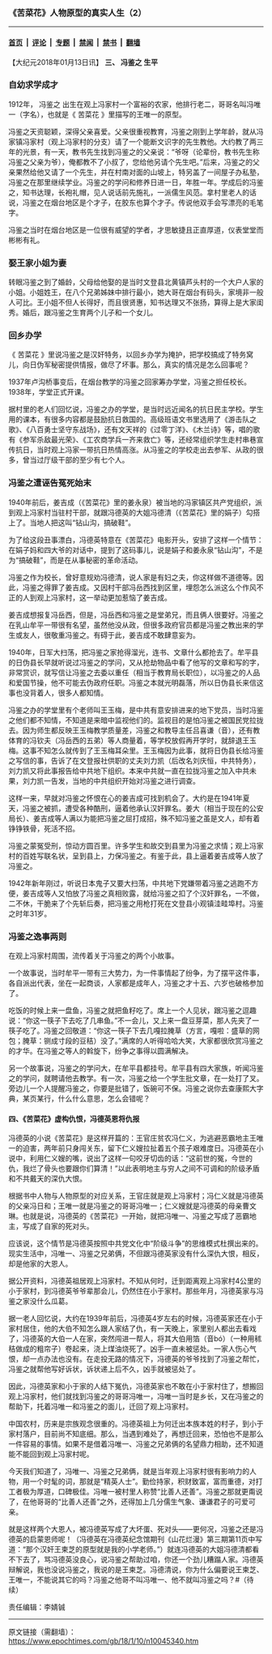 ### 《苦菜花》人物原型的真实人生（2）

---

#### [首页](../../../..?n10045340) &nbsp;|&nbsp; [评论](../../../../../epoch-comment?n10045340) &nbsp;|&nbsp; [专题](../../../../../epoch-special?n10045340) &nbsp;|&nbsp; [禁闻](../../../../../epoch-news?n10045340) &nbsp;|&nbsp; [禁书](../../../../../books?n10045340) &nbsp;|&nbsp; [翻墙](https://github.com/gfw-breaker/nogfw/blob/master/README.md?n10045340)


<div class="post_content" id="artbody" itemprop="articleBody">
 <!-- article content begin -->
 <p>
  【大纪元2018年01月13日讯】
  <strong>
   三、
   <ok href="https://www.epochtimes.com/gb/tag/%E5%86%AF%E9%89%B4%E4%B9%8B.html">
    冯鉴之
   </ok>
   生平
  </strong>
 </p>
 <h3>
  自幼求学成才
 </h3>
 <p>
  1912年，
  <ok href="https://www.epochtimes.com/gb/tag/%E5%86%AF%E9%89%B4%E4%B9%8B.html">
   冯鉴之
  </ok>
  出生在观上冯家村一个富裕的农家，他排行老二，哥哥名叫冯唯一（字名），也就是《
  <ok href="https://www.epochtimes.com/gb/tag/%E8%8B%A6%E8%8F%9C%E8%8A%B1.html">
   苦菜花
  </ok>
  》里描写的王唯一的原型。
 </p>
 <p>
  冯鉴之天资聪颖，深得父亲喜爱。父亲很重视教育，冯鉴之刚到上学年龄，就从冯家镇冯家村（观上冯家村的分支）请了一个能断文识字的先生教他。大约教了两三年的光景，有一天，教书先生找到冯鉴之的父亲说：“爷呀（论辈份，教书先生称冯鉴之父亲为爷），俺都教不了小叔了，您给他另请个先生吧。”后来，冯鉴之的父亲果然给他又请了一个先生，并在村南对面的山坡上，特另盖了一间屋子办私塾，冯鉴之在那里继续学业。冯鉴之的学问和修养日进一日，年胜一年。学成后的冯鉴之，知书达理，长袍礼帽，见人说话前先施礼，一派儒生风范。拿村里老人的话说，冯鉴之在烟台地区是个才子，在胶东也算个才子。传说他双手会写漂亮的毛笔字。
 </p>
 <p>
  冯鉴之当时在烟台地区是一位很有威望的学者，才思敏捷且正直厚道，仪表堂堂而彬彬有礼。
 </p>
 <h3>
  娶王家小姐为妻
 </h3>
 <p>
  转眼冯鉴之到了婚龄，父母给他娶的是当时文登县北黄镇芦头村的一个大户人家的小姐。小姐姓王，在八个兄弟姊妹中排行最小，她大哥在烟台有码头，家境非一般人可比。王小姐不但人长得好，而且很贤惠，知书达理又不张扬，算得上是大家闺秀。婚后，跟冯鉴之生育两个儿子和一个女儿。
 </p>
 <h3>
  回乡办学
 </h3>
 <p>
  《
  <ok href="https://www.epochtimes.com/gb/tag/%E8%8B%A6%E8%8F%9C%E8%8A%B1.html">
   苦菜花
  </ok>
  》里说冯鉴之是汉奸特务，以回乡办学为掩护，把学校搞成了特务窝儿，向日伪军秘密提供情报，做尽了坏事。那么，真实的情况是怎么回事呢？
 </p>
 <p>
  1937年卢沟桥事变后，在烟台教学的冯鉴之回家筹办学堂，冯鉴之担任校长。1938年，学堂正式开课。
 </p>
 <p>
  据村里的老人们回忆说，冯鉴之办的学堂，是当时远近闻名的抗日民主学校。学生用的课本，有很多内容都是鼓励抗日救国的。高级班语文书里选用了《游击队之歌》、《八百勇士坚守东战场》，还有文天祥的《过零丁洋》、《木兰诗》等，唱的歌有《参军杀敌最光荣》、《工农商学兵一齐来救亡》等，还经常组织学生走村串巷宣传抗日，当时观上冯家一带抗日热情高涨。从冯鉴之的学校走出去参军、从政的很多，曾当过厅级干部的至少有七个人。
 </p>
 <h3>
  冯鉴之遭诬告冤死始末
 </h3>
 <p>
  1940年前后，姜吉成（《苦菜花》里的姜永泉）被当地的冯家镇区共产党组织，派到观上冯家村当驻村干部，就跟冯德英的大姐冯德清（《苦菜花》里的娟子）勾搭上了。当地人把这叫“钻山沟，搞破鞋”。
 </p>
 <p>
  为了给这段丑事漂白，冯德英特意在《苦菜花》电影开头，安排了这样一个情节：在娟子妈和四大爷的对话中，提到了这码事儿，说是娟子和姜永泉“钻山沟”，不是为“搞破鞋”，而是在从事秘密的革命活动。
 </p>
 <p>
  冯鉴之作为校长，曾好意规劝冯德清，说人家是有妇之夫，你这样做不道德等。因此，冯鉴之得罪了姜吉成。又因村干部冯岳西找到区里，埋怨怎么派这么个作风不正的人到观上冯家村，这一举动更加惹恼了姜吉成。
 </p>
 <p>
  姜吉成想报复冯岳西，但是，冯岳西和冯鉴之是堂弟兄，而且俩人很要好。冯鉴之在乳山牟平一带很有名望，虽然他没从政，但很多政府官员都是冯鉴之教出来的学生或友人，很敬重冯鉴之。有碍于此，姜吉成不敢肆意妄为。
 </p>
 <p>
  1940年，日军大扫荡，把冯鉴之家抢得溜光，连书、文章什么都抢去了。牟平县的日伪县长早就听说过冯鉴之的学问，又从抢劫物品中看了他写的文章和写的字，非常赏识，就写信让冯鉴之去委以重任（相当于教育局长职位），以冯鉴之的人品和爱国节操，他不可能去伪政府任职。冯鉴之本就光明磊落，所以日伪县长来信这事也没背着人，很多人都知情。
 </p>
 <p>
  冯鉴之办的学堂里有个老师叫王玉梅，是中共有意安排进来的地下党员，当时冯鉴之他们都不知情，不知道是来暗中监视他们的。监视目的是怕冯鉴之被国民党拉拢去。因为师生都反映王玉梅教学质量差，冯鉴之和教导主任吕喜谦（音），还有教体育的冯钦夫（冯岳西的五弟）等人商量着，等学校放假再开学时，就辞退王玉梅。这事不知怎么就传到了王玉梅耳朵里。王玉梅因为此事，就将日伪县长给冯鉴之写信的事，告诉了在文登报社供职的丈夫刘力凯（后改名刘庆恒，中共特务），刘力凯又将此事报告给中共地下组织。本来中共就一直在拉拢冯鉴之加入中共未果，刘力凯一告发，当地的中共组织开始对冯鉴之进行调查。
 </p>
 <p>
  这样一来，早就对冯鉴之怀恨在心的姜吉成可找到机会了。大约是在1941年夏天，冯鉴之被抓，遭受各种酷刑，逼着他承认汉奸罪名。姜大（相当于现在的公安局长）、姜吉成等人满以为能把冯鉴之屈打成招，殊不知冯鉴之虽是文人，却有着铮铮铁骨，死活不招。
 </p>
 <p>
  冯鉴之蒙冤受刑，惊动方圆百里。许多学生和故交到县里为冯鉴之求情；观上冯家村的百姓写联名状，呈到县上，力保冯鉴之。有鉴于此，县上逼着姜吉成等人放了冯鉴之。
 </p>
 <p>
  1942年新年刚过，听说日本鬼子又要大扫荡，中共地下党嫌带着冯鉴之逃跑不方便，姜吉成等人又怕放了冯鉴之真相败露，就给冯鉴之扣了个汉奸罪名，一不做，二不休，干脆来了个先斩后奏，把冯鉴之用枪打死在文登县小观镇洼畦埠村。冯鉴之时年31岁。
 </p>
 <h3>
  冯鉴之逸事两则
 </h3>
 <p>
  在观上冯家村周围，流传着关于冯鉴之的两个小故事。
 </p>
 <p>
  一个故事说，当时牟平一带有三大势力，为一件事情起了纷争，为了摆平这件事，各自派出代表，坐在一起商谈，人家都是成年人，冯鉴之才十五、六岁也破格参加了。
 </p>
 <p>
  吃饭的时候上来一盘鱼，冯鉴之就把鱼籽吃了。席上一个人见状，跟冯鉴之逗趣说：“你这一筷子下去吃了几串鱼。”不一会儿，又上来一盘豆芽菜，那人先夹了一筷子吃了。冯鉴之回敬道：“你这一筷子下去几嘎拉腌草（方言，嘎啦：盛草的网包；腌草：铡成寸段的豆秸）没了。”满席的人听得哈哈大笑，大家都很欣赏冯鉴之的才华。在冯鉴之等人的斡旋下，纷争之事得以圆满解决。
 </p>
 <p>
  另一个故事说，冯鉴之的学问大，在牟平县都挂号。牟平县有四大家族，听闻冯鉴之的学问，就聘请他去教学。有一次，冯鉴之给一个学生批文章，在一处打了叉。旁边儿一个人提醒冯鉴之，你要是批错了，饭碗可不保。冯鉴之说你去查康熙大字典，某页某行，什么什么意思，怎么会错呢？
 </p>
 <h4>
  四、《苦菜花》虚构仇恨，冯德英恩将仇报
 </h4>
 <p>
  冯德英的小说《苦菜花》是这样开篇的：王官庄贫农冯仁义，为逃避恶霸地主王唯一的迫害，两年前只身闯关东，留下仁义嫂拉扯着五个孩子艰难度日。冯德英在小说中，利用仁义嫂的嘴，说出了这样一句咬牙切齿的话：“这前世的冤，今世的仇，我烂了骨头也要跟你们算清！”以此表明地主与穷人之间不可调和的阶级矛盾和不共戴天的深仇大恨。
 </p>
 <p>
  根据书中人物与人物原型的对应关系，王官庄就是观上冯家村；冯仁义就是冯德英的父亲冯日和；王唯一就是冯鉴之的哥哥冯唯一；仁义嫂就是冯德英的母亲曹文琳。也就是说，冯德英的《苦菜花》一开始，就把冯唯一、冯鉴之写成了恶霸地主，写成了自家的死对头。
 </p>
 <p>
  应该说，这个情节是冯德英按照中共党文化中“阶级斗争”的思维模式杜撰出来的。现实生活中，冯唯一、冯鉴之兄弟俩，不但跟冯德英家没有什么深仇大恨，相反，却是他家的大恩人。
 </p>
 <p>
  据公开资料，冯德英祖居观上冯家村。不知从何时，迁到距离观上冯家村4公里的小于家村，到冯德英爷爷辈那会儿，仍然住在小于家村。那些年月，冯德英家与冯鉴之家没什么瓜葛。
 </p>
 <p>
  据一老人回忆说，大约在1939年前后，冯德英4岁左右的时候，冯德英家还在小于家村居住，他的大伯不知怎么跟人家结了仇，有一天晚上，家里别人都出去看戏了，冯德英的大伯一人在家，突然闯进一帮人，将其大伯用箔（音bó）（一种用秫秸做成的粗帘子）卷起来，浇上煤油烧死了。凶手一直未被惩处。一家人伤心气恨，却一点办法也没有。在走投无路的情况下，冯德英的爷爷找到了冯鉴之帮忙，冯鉴之就帮他写好诉状，诉状递上后不久，凶手就被惩处了。
 </p>
 <p>
  因此，冯德英家和小于家的人结下冤仇，冯德英家也不敢在小于家村住了，想搬回观上冯家村，他们就找到冯鉴之的哥哥冯唯一，冯唯一当时是乡长，又在冯鉴之的帮助下，托着冯唯一和冯鉴之的面儿，迁回了观上冯家村。
 </p>
 <p>
  中国农村，历来是宗族观念很重的。冯德英祖上为何迁出本族本姓的村子，到小于家村落户，目前尚不知底细。那么，当遇到难处了，再想迁回来，恐怕也不是那么一件容易的事情。如果不是借着冯唯一、冯鉴之兄弟俩的名望鼎力相助，还不知道能不能回到观上冯家村呢。
 </p>
 <p>
  今天我们知道了，冯唯一、冯鉴之兄弟俩，就是当年观上冯家村很有影响力的人物，用一个时髦的词，那就是“精英人士”。勤俭持家，积财致富，富而重德，对打工者极为厚道，口碑极佳。冯唯一被村里人称赞“比善人还善”。冯鉴之那就更甭说了，在他哥哥的“比善人还善”之外，还得加上几分儒生气象、谦谦君子的可爱可亲。
 </p>
 <p>
  就是这样两个大恩人，被冯德英写成了大坏蛋、死对头——更何况，冯鉴之还是冯德英的启蒙恩师呢！（冯德英在冯德英纪念馆期刊《山花烂漫》第三期第11页中写道：“那个汉奸王柬芝的原型就是我的小学老师。”）就连冯德英的大姐冯德清都看不下去了，骂冯德英没良心，说冯鉴之帮助过咱，你还一个劲儿糟蹋人家。冯德英辩解说，我也没说冯鉴之，我说的是王柬芝。冯德清说，你为什么偏要说王柬芝、王唯一，不能说其它的吗？冯鉴之他哥不叫冯唯一、他不就叫冯鉴之吗？#（待续）
 </p>
 <p>
  责任编辑：李婧铖
 </p>
 <!-- article content end -->
 <div id="below_article_ad">
 </div>
</div>


---

原文链接（需翻墙）：https://www.epochtimes.com/gb/18/1/10/n10045340.htm